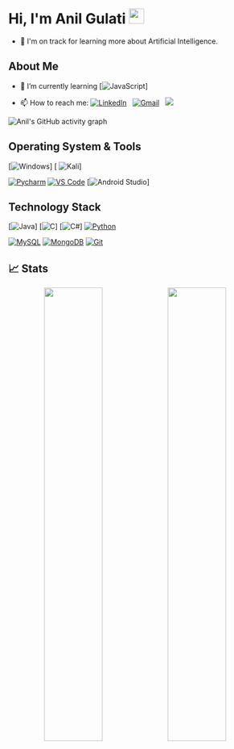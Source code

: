 
# Hi, I'm Anil Gulati  <img src="https://raw.githubusercontent.com/Asmit2952/Asmit2952/master/src/wave.gif?token=ATQS65XWY4MME7NJYAZ4LCTBN34AU" width="30px">
- 🌱  I'm on track for learning more about Artificial Intelligence.
## About Me

- 🌱 I’m currently learning [![JavaScript](https://img.shields.io/badge/javascript-%23323330.svg?style=for-the-badge&logo=javascript&logoColor=%23F7DF1E)]

- 📫 How to reach me:
<a href="https://www.linkedin.com/in/anilfromdit/"><img alt="LinkedIn" src="https://img.shields.io/badge/linkedin%20-%230077B5.svg?&style=flat&logo=linkedin&logoColor=white"/></a> &nbsp;
<a href="mailto:anilfromdit@gmail.com"><img alt="Gmail" src="https://img.shields.io/badge/Gmail-D14836?style=flat&logo=gmail&logoColor=white" /></a> &nbsp;
<a href="https://instagram.com/anilfromdit"><img src="https://img.shields.io/badge/-@anilfromdit_-E4405F?style=flat&logo=Instagram&logoColor=white"/></a> &nbsp;


![Anil's GitHub activity graph](https://activity-graph.herokuapp.com/graph?username=anilfromdit&hide_border=true)


## Operating System & Tools

[![Windows](https://img.shields.io/badge/Windows-0078D6?style=for-the-badge&logo=windows&logoColor=white)]
[ ![Kali](https://img.shields.io/badge/Kali-268BEE?style=for-the-badge&logo=kalilinux&logoColor=white)]

[![Pycharm](https://img.shields.io/badge/IDE-PyCharm-yellow?style=flat-square&logo=JetBrains)](https://www.jetbrains.com/pycharm/)
[![VS Code](https://img.shields.io/badge/IDE-VSCode-%23007ACC?style=flat-square&logo=Visual-studio-code)](https://code.visualstudio.com/)
[![Android Studio](https://img.shields.io/badge/Android%20Studio-3DDC84.svg?style=for-the-badge&logo=android-studio&logoColor=white)]


## Technology Stack
[![Java](https://img.shields.io/badge/java-%23ED8B00.svg?style=for-the-badge&logo=java&logoColor=white)]
[![C](https://img.shields.io/badge/c-%2300599C.svg?style=for-the-badge&logo=c&logoColor=white)]
[![C#](https://img.shields.io/badge/c%23-%23239120.svg?style=for-the-badge&logo=c-sharp&logoColor=white)]
[![Python](https://img.shields.io/badge/-Python-3776AB?style=flat-square&logo=python&logoColor=ffffff)](https://www.python.org/)

[![MySQL](https://img.shields.io/badge/-MySQL-4479A1?style=flat-square&logo=MySQL&logoColor=ffffff)](https://www.mysql.com/)
[![MongoDB](https://img.shields.io/badge/-MongoDB-47A248?style=flat-square&logo=MongoDB&logoColor=ffffff)](https://www.mongodb.com/)
[![Git](https://img.shields.io/badge/-Git-%23F05032?style=flat-square&logo=git&logoColor=%23ffffff)](https://git-scm.com/)

 ## 📈 Stats

<p align="center">
  <img width="48%" src="https://github-readme-stats.vercel.app/api?username=anilfromdit&show_icons=true&hide_border=truel&count_private=true&show_icons=true&hide=,contribs&include_all_commits" />
  <img width="48%" src="https://github-readme-streak-stats.herokuapp.com/?user=anilfromdit&hide_border=true" />
</p>
 
